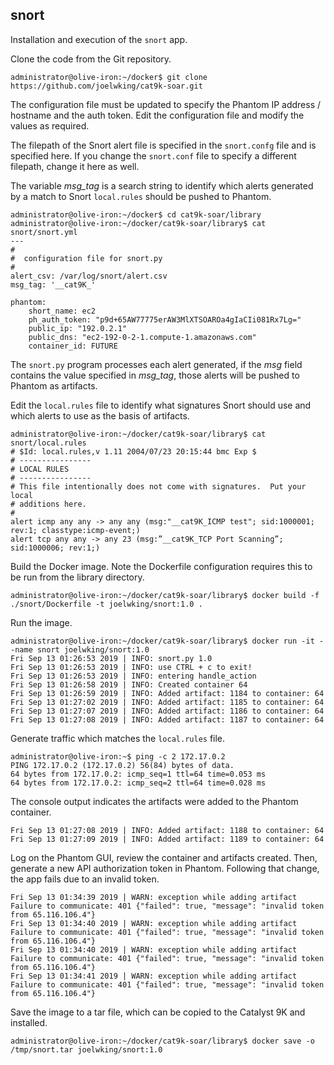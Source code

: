 snort
-----
Installation and execution of the `snort` app.

Clone the code from the Git repository.
```
administrator@olive-iron:~/docker$ git clone https://github.com/joelwking/cat9k-soar.git

```
The configuration file must be updated to specify the Phantom IP address / hostname and the auth token. Edit the configuration file and modify the values as required.

The filepath of the Snort alert file is specified in the `snort.confg` file and is specified here. If you change the `snort.conf` file to specify a different filepath, change it here as well.

The variable *msg_tag* is a search string to identify which alerts generated by a match to Snort `local.rules` should be pushed to Phantom. 

```
administrator@olive-iron:~/docker$ cd cat9k-soar/library
administrator@olive-iron:~/docker/cat9k-soar/library$ cat snort/snort.yml
---
#
#  configuration file for snort.py
#
alert_csv: /var/log/snort/alert.csv
msg_tag: '__cat9K_'

phantom:
    short_name: ec2
    ph_auth_token: "p9d+65AW77775erAW3MlXTSOAROa4gIaCIi081Rx7Lg="
    public_ip: "192.0.2.1"
    public_dns: "ec2-192-0-2-1.compute-1.amazonaws.com"
    container_id: FUTURE
```
The `snort.py` program processes each alert generated, if the *msg* field contains the value specified in *msg_tag*, those alerts will be pushed to Phantom as artifacts.

Edit the `local.rules` file to identify what signatures Snort should use and which alerts to use as the basis of artifacts.
```
administrator@olive-iron:~/docker/cat9k-soar/library$ cat snort/local.rules
# $Id: local.rules,v 1.11 2004/07/23 20:15:44 bmc Exp $
# ----------------
# LOCAL RULES
# ----------------
# This file intentionally does not come with signatures.  Put your local
# additions here.
#
alert icmp any any -> any any (msg:"__cat9K_ICMP test"; sid:1000001; rev:1; classtype:icmp-event;)
alert tcp any any -> any 23 (msg:”__cat9K_TCP Port Scanning”; sid:1000006; rev:1;)
```
Build the Docker image. Note the Dockerfile configuration requires this to be run from the library directory.

```
administrator@olive-iron:~/docker/cat9k-soar/library$ docker build -f ./snort/Dockerfile -t joelwking/snort:1.0 .
```
Run the image.

```
administrator@olive-iron:~/docker/cat9k-soar/library$ docker run -it --name snort joelwking/snort:1.0
Fri Sep 13 01:26:53 2019 | INFO: snort.py 1.0
Fri Sep 13 01:26:53 2019 | INFO: use CTRL + c to exit!
Fri Sep 13 01:26:53 2019 | INFO: entering handle_action
Fri Sep 13 01:26:58 2019 | INFO: Created container 64
Fri Sep 13 01:26:59 2019 | INFO: Added artifact: 1184 to container: 64
Fri Sep 13 01:27:02 2019 | INFO: Added artifact: 1185 to container: 64
Fri Sep 13 01:27:07 2019 | INFO: Added artifact: 1186 to container: 64
Fri Sep 13 01:27:08 2019 | INFO: Added artifact: 1187 to container: 64

```

Generate traffic which matches the `local.rules` file.

```
administrator@olive-iron:~$ ping -c 2 172.17.0.2
PING 172.17.0.2 (172.17.0.2) 56(84) bytes of data.
64 bytes from 172.17.0.2: icmp_seq=1 ttl=64 time=0.053 ms
64 bytes from 172.17.0.2: icmp_seq=2 ttl=64 time=0.028 ms

```
The console output indicates the artifacts were added to the Phantom container.
```
Fri Sep 13 01:27:08 2019 | INFO: Added artifact: 1188 to container: 64
Fri Sep 13 01:27:09 2019 | INFO: Added artifact: 1189 to container: 64
```
Log on the Phantom GUI, review the container and artifacts created. Then, generate a new API authorization token in Phantom. Following that change, the app fails due to an invalid token.

```
Fri Sep 13 01:34:39 2019 | WARN: exception while adding artifact Failure to communicate: 401 {"failed": true, "message": "invalid token from 65.116.106.4"}
Fri Sep 13 01:34:40 2019 | WARN: exception while adding artifact Failure to communicate: 401 {"failed": true, "message": "invalid token from 65.116.106.4"}
Fri Sep 13 01:34:40 2019 | WARN: exception while adding artifact Failure to communicate: 401 {"failed": true, "message": "invalid token from 65.116.106.4"}
Fri Sep 13 01:34:41 2019 | WARN: exception while adding artifact Failure to communicate: 401 {"failed": true, "message": "invalid token from 65.116.106.4"}

```
Save the image to a tar file, which can be copied to the Catalyst 9K and installed.
```
administrator@olive-iron:~/docker/cat9k-soar/library$ docker save -o /tmp/snort.tar joelwking/snort:1.0
```